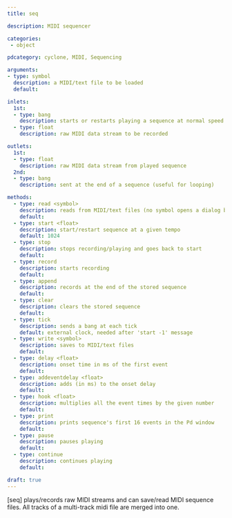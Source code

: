 ```yaml
---
title: seq

description: MIDI sequencer

categories:
 - object

pdcategory: cyclone, MIDI, Sequencing

arguments:
- type: symbol
  description: a MIDI/text file to be loaded
  default:

inlets:
  1st:
  - type: bang
    description: starts or restarts playing a sequence at normal speed
  - type: float
    description: raw MIDI data stream to be recorded 

outlets:
  1st:
  - type: float
    description: raw MIDI data stream from played sequence
  2nd:
  - type: bang
    description: sent at the end of a sequence (useful for looping)

methods:
  - type: read <symbol>
    description: reads from MIDI/text files (no symbol opens a dialog box)
    default:
  - type: start <float>
    description: start/restart sequence at a given tempo
    default: 1024
  - type: stop
    description: stops recording/playing and goes back to start
    default:
  - type: record 
    description: starts recording
    default:
  - type: append
    description: records at the end of the stored sequence
    default:
  - type: clear
    description: clears the stored sequence
    default:
  - type: tick
    description: sends a bang at each tick
    default: external clock, needed after 'start -1' message
  - type: write <symbol>
    description: saves to MIDI/text files 
    default:
  - type: delay <float>
    description: onset time in ms of the first event
    default: 
  - type: addeventdelay <float>
    description: adds (in ms) to the onset delay
    default:
  - type: hook <float>
    description: multiplies all the event times by the given number
    default:
  - type: print
    description: prints sequence's first 16 events in the Pd window
    default:
  - type: pause
    description: pauses playing
    default:
  - type: continue
    description: continues playing
    default:

draft: true
---
```


[seq] plays/records raw MIDI streams and can save/read MIDI sequence files. All tracks of a multi-track midi file are merged into one.
